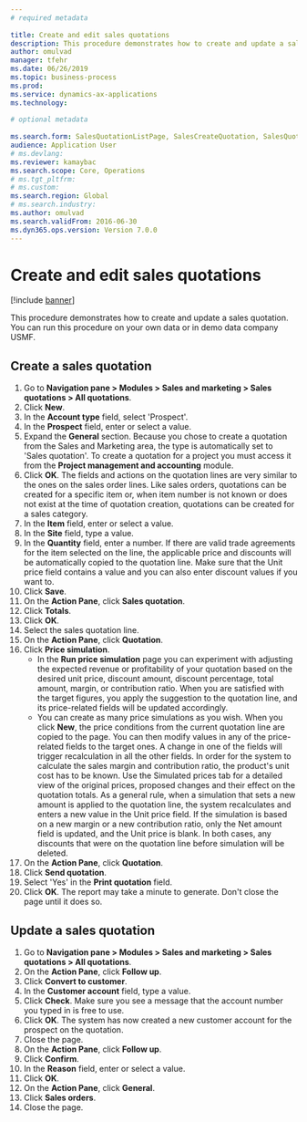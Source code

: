 ```yaml
--- 
# required metadata 
 
title: Create and edit sales quotations
description: This procedure demonstrates how to create and update a sales quotation. 
author: omulvad
manager: tfehr 
ms.date: 06/26/2019
ms.topic: business-process 
ms.prod:  
ms.service: dynamics-ax-applications 
ms.technology:  
 
# optional metadata 
 
ms.search.form: SalesQuotationListPage, SalesCreateQuotation, SalesQuotationTable, SalesQuotationTotals, SalesQuotationPriceSimulation, SalesQuotationEditLines, SrsReportViewerForm, smmSetNumSeqIfManual, CustTable, SalesTable, CustQuotationConfirmationJournal, CustQuotationJournal, CustSalesLines, SalesQuotationCopying, SalesQuotationDeleteQuotations, SalesQuotationListPagePreviewPane, SalesQuotationTypeGroup   
audience: Application User 
# ms.devlang:  
ms.reviewer: kamaybac
ms.search.scope: Core, Operations 
# ms.tgt_pltfrm:  
# ms.custom:  
ms.search.region: Global
# ms.search.industry: 
ms.author: omulvad
ms.search.validFrom: 2016-06-30 
ms.dyn365.ops.version: Version 7.0.0 
---
```

# Create and edit sales quotations

[!include [banner](../../includes/banner.md)]

This procedure demonstrates how to create and update a sales quotation. You can run this procedure on your own data or in demo data company USMF.


## Create a sales quotation
1. Go to **Navigation pane > Modules > Sales and marketing > Sales quotations > All quotations**.
2. Click **New**.
3. In the **Account type** field, select 'Prospect'.
4. In the **Prospect** field, enter or select a value.
5. Expand the **General** section. Because you chose to create a quotation from the Sales and Marketing area, the type is automatically set to 'Sales quotation'. To create a quotation for a project you must access it from the **Project management and accounting** module.
6. Click **OK**. The fields and actions on the quotation lines are very similar to the ones on the sales order lines.   Like sales orders, quotations can be created for a specific item or, when item number is not known or does not exist at the time of quotation creation, quotations can be created for a sales category.     
7. In the **Item** field, enter or select a value.
8. In the **Site** field, type a value.
9. In the **Quantity** field, enter a number. If there are valid trade agreements for the item selected on the line, the applicable price and discounts will be automatically copied to the quotation line. Make sure that the Unit price field contains a value and you can also enter discount values if you want to. 
10. Click **Save**.
11. On the **Action Pane**, click **Sales quotation**.
12. Click **Totals**.
13. Click **OK**.
14. Select the sales quotation line.
15. On the **Action Pane**, click **Quotation**.
16. Click **Price simulation**.
    - In the **Run price simulation** page you can experiment with adjusting the expected revenue or profitability of your quotation based on the desired unit price, discount amount, discount percentage, total amount, margin, or contribution ratio. When you are satisfied with the target figures, you apply the suggestion to the quotation line, and its price-related fields will be updated accordingly.  
    - You can create as many price simulations as you wish. When you click **New**, the price conditions from the current quotation line are copied to the page. You can then modify values in any of the price-related fields to the target ones. A change in one of the fields will trigger recalculation in all the other fields. In order for the system to calculate the sales margin and contribution ratio, the product's unit cost has to be known. Use the Simulated prices tab for a detailed view of the original prices, proposed changes and their effect on the quotation totals. As a general rule, when a simulation that sets a new amount is applied to the quotation line, the system recalculates and enters a new value in the Unit price field. If the simulation is based on a new margin or a new contribution ratio, only the Net amount field is updated, and the Unit price is blank. In both cases, any discounts that were on the quotation line before simulation will be deleted.
17. On the **Action Pane**, click **Quotation**.
18. Click **Send quotation**.
19. Select 'Yes' in the **Print quotation** field.
20. Click **OK**. The report may take a minute to generate. Don't close the page until it does so.

## Update a sales quotation
1. Go to **Navigation pane > Modules > Sales and marketing > Sales quotations > All quotations**.
2. On the **Action Pane**, click **Follow up**.
3. Click **Convert to customer**.
4. In the **Customer account** field, type a value.
5. Click **Check**. Make sure you see a message that the account number you typed in is free to use.  
6. Click **OK**. The system has now created a new customer account for the prospect on the quotation.  
7. Close the page.
8. On the **Action Pane**, click **Follow up**.
9. Click **Confirm**.
10. In the **Reason** field, enter or select a value.
11. Click **OK**.
12. On the **Action Pane**, click **General**.
13. Click **Sales orders**.
14. Close the page.


